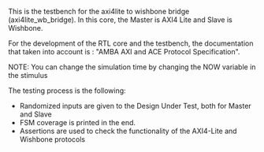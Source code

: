 This is the testbench for the axi4lite to wishbone bridge (axi4lite_wb_bridge).
In this core, the Master is AXI4 Lite and Slave is Wishbone.

For the development of the RTL core and the testbench, the documentation that
taken into account is : "AMBA AXI and ACE Protocol Specification".

NOTE: You can change the simulation time by changing the NOW variable in the stimulus

The testing process is the following:
  - Randomized inputs are given to the Design Under Test, both for Master and Slave
  - FSM coverage is printed in the end.
  - Assertions are used to check the functionality of the AXI4-Lite and Wishbone protocols


